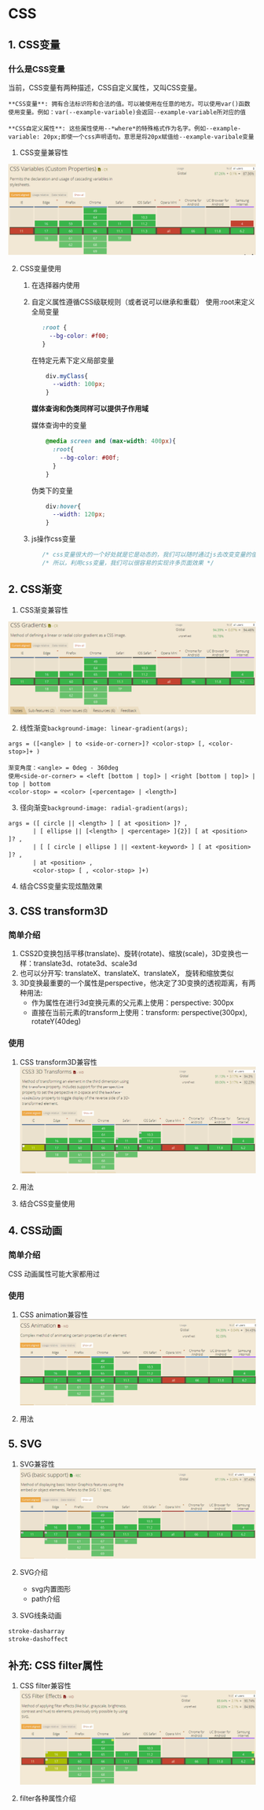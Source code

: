 # CSS

## 1. CSS变量

### 什么是CSS变量

当前，CSS变量有两种描述，CSS自定义属性，又叫CSS变量。


    **CSS变量**: 拥有合法标识符和合法的值。可以被使用在任意的地方。可以使用var()函数使用变量。例如：var(--example-variable)会返回--example-variable所对应的值

    **CSS自定义属性**: 这些属性使用--*where*的特殊格式作为名字。例如--example-variable: 20px;即使一个css声明语句。意思是将20px赋值给--example-varibale变量

1. CSS变量兼容性

![CSS变量兼容性](images/caniuseVariables.png)

2. CSS变量使用

    1. 在选择器内使用
    2. 自定义属性遵循CSS级联规则（或者说可以继承和重载）
        使用:root来定义全局变量
        ```css
           :root {
             --bg-color: #f00;
           }
        ```
        在特定元素下定义局部变量
        ```css
            div.myClass{
              --width: 100px;
            }
        ```
        
        **媒体查询和伪类同样可以提供子作用域**
        
        媒体查询中的变量
        ```css
            @media screen and (max-width: 400px){
              :root{
                --bg-color: #00f;
              }
            }
        ```
        伪类下的变量
        ```css
            div:hover{
              --width: 120px;
            }
        ```
    3. js操作css变量
        ```css
           /* css变量很大的一个好处就是它是动态的，我们可以随时通过js去改变变量的值，其他使用相应变量的属性也会同时改变 */
           /* 所以，利用css变量，我们可以很容易的实现许多页面效果 */
        ```
    
## 2. CSS渐变

1. CSS渐变兼容性

![CSS gradient兼容性](images/caniuseGradient.png)

2. 线性渐变`background-image: linear-gradient(args);`
```
args = ([<angle> | to <side-or-corner>]? <color-stop> [, <color-stop>]+ )

渐变角度：<angle> = 0deg - 360deg
使用<side-or-corner> = <left [bottom | top]> | <right [bottom | top]> | top | bottom
<color-stop> = <color> [<percentage> | <length>]
``` 

3. 径向渐变`background-image: radial-gradient(args);`
```
args = ([ circle || <length> ] [ at <position> ]? ,
       | [ ellipse || [<length> | <percentage> ]{2}] [ at <position> ]? ,
       | [ [ circle | ellipse ] || <extent-keyword> ] [ at <position> ]? ,
       | at <position> ,
       <color-stop> [ , <color-stop> ]+) 

```

4. 结合CSS变量实现炫酷效果

## 3. CSS transform3D

### 简单介绍

1. CSS2D变换包括平移(translate)、旋转(rotate)、缩放(scale)，3D变换也一样：translate3d、rotate3d、scale3d
2. 也可以分开写: translateX、translateX、translateX， 旋转和缩放类似
3. 3D变换最重要的一个属性是perspective，他决定了3D变换的透视距离，有两种用法:
    - 作为属性在进行3d变换元素的父元素上使用：perspective: 300px
    - 直接在当前元素的transform上使用：transform: perspective(300px), rotateY(40deg)
### 使用
1. CSS transform3D兼容性
![CSS 3D兼容性](images/caniuseTransform3d.png)

2. 用法

3. 结合CSS变量使用

## 4. CSS动画

### 简单介绍
CSS 动画属性可能大家都用过
### 使用
1. CSS animation兼容性
![CSS animation兼容性](images/caniuseCSSAnimation.png)

2. 用法

## 5. SVG
1. SVG兼容性
![SVG兼容性](images/caniuseSvg.png)

2. SVG介绍
    - svg内置图形
    - path介绍

3. SVG线条动画
```
stroke-dasharray
stroke-dashoffect
```

## 补充: CSS filter属性

1. CSS filter兼容性
![CSS filter兼容性](images/caniuseCSSFilter.png)

2. filter各种属性介绍